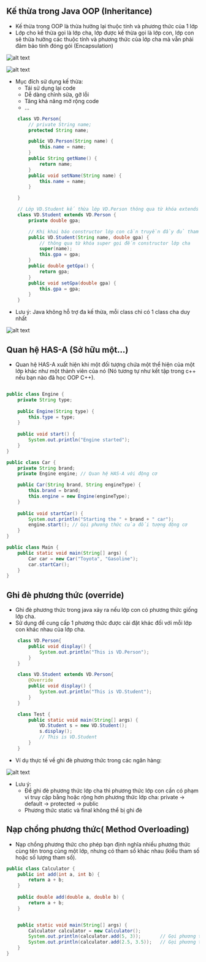 ## Kế thừa trong Java OOP (Inheritance)

- Kế thừa trong OOP là thừa hưởng lại thuộc tính và phương thức của 1 lớp
- Lớp cho kế thừa gọi là lớp cha, lớp được kế thừa gọi là lớp con, lớp con sẽ thừa hưởng các thuộc tính và phương thức của lớp cha mà vẫn phải đảm bảo tính đóng gói (Encapsulation)

![alt text](https://res.cloudinary.com/shopmanagement/image/upload/v1693349441/adtvjanovqgva5wagl5r.png)

![alt text](https://codelearn.io/Media/Default/Users/TuanLQ7/Java_OOP/inheritance6.png)

- Mục đích sử dụng kế thừa:
  - Tái sử dụng lại code
  - Dễ dàng chỉnh sửa, gỡ lỗi
  - Tăng khả năng mở rộng code
  - ...

```java
    class VD.Person{
        // private String name;
        protected String name;

        public VD.Person(String name) {
            this.name = name;
        }
        public String getName() {
            return name;
        }
        public void setName(String name) {
            this.name = name;
        }

    }

    // Lớp VD.Student kế thừa lớp VD.Person thông qua từ khóa extends
    class VD.Student extends VD.Person {
        private double gpa;

        // Khi khai báo constructor lớp con cần truyền đầy đủ tham số cả cha lẫn con
        public VD.Student(String name, double gpa) {
            // thông qua từ khóa super gọi đến constructor lớp cha
            super(name);
            this.gpa = gpa;
        }
        public double getGpa() {
            return gpa;
        }
        public void setGpa(double gpa) {
            this.gpa = gpa;
        }
    }
```

- Lưu ý: Java không hỗ trợ đa kế thừa, mỗi class chỉ có 1 class cha duy nhất

![alt text](https://viettuts.vn/images/java/cac-kieu-ke-thua.jpg)

## Quan hệ HAS-A (Sở hữu một...)

- Quan hệ HAS-A xuất hiện khi một đối tượng chứa một thể hiện của một lớp khác như một thành viên của nó (Nó tương tự như kết tập trong c++ nếu bạn nào đã học OOP C++).

``` java

public class Engine {
    private String type;
    
    public Engine(String type) {
        this.type = type;
    }
    
    public void start() {
        System.out.println("Engine started");
    }
}

public class Car {
    private String brand;
    private Engine engine; // Quan hệ HAS-A với động cơ

    public Car(String brand, String engineType) {
        this.brand = brand;
        this.engine = new Engine(engineType);
    }
    
    public void startCar() {
        System.out.println("Starting the " + brand + " car");
        engine.start(); // Gọi phương thức của đối tượng động cơ
    }
}

public class Main {
    public static void main(String[] args) {
        Car car = new Car("Toyota", "Gasoline");
        car.startCar();
    }
}


```

## Ghi đè phương thức (override)

- Ghi đè phương thức trong java xảy ra nếu lớp con có phương thức giống lớp cha.
- Sử dụng để cung cấp 1 phương thức được cài đặt khác đối với mỗi lớp con khác nhau của lớp cha.

```java
    class VD.Person{
        public void display() {
            System.out.println("This is VD.Person");
        }
    }

    class VD.Student extends VD.Person{
        @Override
        public void display() {
            System.out.println("This is VD.Student");
        }
    }

    class Test {
        public static void main(String[] args) {
            VD.Student s = new VD.Student();
            s.display();
            // This is VD.Student
        }
    }
```

- Ví dụ thực tế về ghi đè phương thức trong các ngân hàng:

![alt text](https://www.javatpoint.com/images/core/bankinheritance.png)

- Lưu ý:
  - Để ghi đè phương thức lớp cha thì phương thức lớp con cần có phạm vi truy cập bằng hoặc rộng hơn phương thức lớp cha: private -> default -> protected -> public
  - Phương thức static và final không thể bị ghi đè
## Nạp chồng phương thức( Method Overloading)

- Nạp chồng phương thức cho phép bạn định nghĩa nhiều phương thức cùng tên trong cùng một lớp, nhưng có tham số khác nhau (kiểu tham số hoặc số lượng tham số).

```java
public class Calculator {
    public int add(int a, int b) {
        return a + b;
    }
    
    public double add(double a, double b) {
        return a + b;
    }


    public static void main(String[] args) {
        Calculator calculator = new Calculator();
        System.out.println(calculator.add(5, 3));       // Gọi phương thức int add(int a, int b)
        System.out.println(calculator.add(2.5, 3.5));   // Gọi phương thức double add(double a, double b)
    }
}
```

